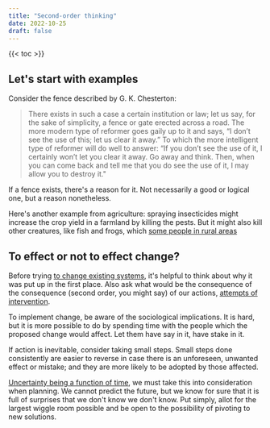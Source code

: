 ```yaml
---
title: "Second-order thinking"
date: 2022-10-25
draft: false
---
```


{{< toc >}}

## Let's start with examples

Consider the fence described by G. K. Chesterton:

> There exists in such a case a certain institution or law; let us say,
> for the sake of simplicity, a fence or gate erected across a road. The
> more modern type of reformer goes gaily up to it and says, “I don’t
> see the use of this; let us clear it away.” To which the more
> intelligent type of reformer will do well to answer: “If you don’t see
> the use of it, I certainly won’t let you clear it away. Go away and
> think. Then, when you can come back and tell me that you do see the
> use of it, I may allow you to destroy it."

If a fence exists, there's a reason for it.
Not necessarily a good or logical one,
but a reason nonetheless.

Here's another example from agriculture: spraying insecticides might
increase the crop yield in a farmland by killing the pests. But it might
also kill other creatures, like fish and frogs, which [some people in rural areas](/rural-ph)

## To effect or not to effect change?

Before trying [to change existing systems](/revolution),
it's helpful to think about why it was put up in the first place.
Also ask what would be the consequence of the consequence
(second order, you might say)
of our actions, [attempts of intervention](/iatrogenics).

To implement change, be aware of the sociological implications. It is
hard, but it is more possible to do by spending time with the people
which the proposed change would affect. Let them have say in it, have
stake in it.

If action is inevitable, consider taking small steps. Small steps done
consistently are easier to reverse in case there is an unforeseen,
unwanted effect or mistake; and they are more likely to be adopted by those
affected.

[Uncertainty being a function of time](/chaos), we must take this into
consideration when planning. We
cannot predict the future, but we know for sure that it is full of
surprises that we don't know we don't know. Put
simply, allot for the largest wiggle room possible and be open to the
possibility of pivoting to new solutions.
